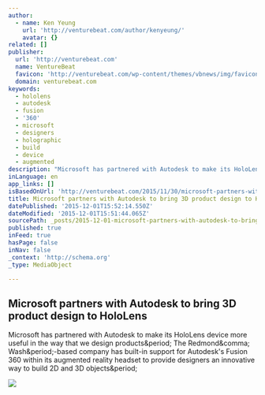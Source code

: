 ```yaml
---
author:
  - name: Ken Yeung
    url: 'http://venturebeat.com/author/kenyeung/'
    avatar: {}
related: []
publisher:
  url: 'http://venturebeat.com'
  name: VentureBeat
  favicon: 'http://venturebeat.com/wp-content/themes/vbnews/img/favicon.ico'
  domain: venturebeat.com
keywords:
  - hololens
  - autodesk
  - fusion
  - '360'
  - microsoft
  - designers
  - holographic
  - build
  - device
  - augmented
description: "Microsoft has partnered with Autodesk to make its HoloLens device more useful in the way that we design products. The Redmond, Wash.-based company has built-in support for Autodesk's Fusion 360 within its augmented reality headset to provide designers an innovative way to build 2D and 3D objects."
inLanguage: en
app_links: []
isBasedOnUrl: 'http://venturebeat.com/2015/11/30/microsoft-partners-with-autodesk-to-bring-3d-product-design-to-hololens/'
title: Microsoft partners with Autodesk to bring 3D product design to HoloLens
datePublished: '2015-12-01T15:52:14.550Z'
dateModified: '2015-12-01T15:51:44.065Z'
sourcePath: _posts/2015-12-01-microsoft-partners-with-autodesk-to-bring-3d-product-design.md
published: true
inFeed: true
hasPage: false
inNav: false
_context: 'http://schema.org'
_type: MediaObject

---
```

<article style=""><h1>Microsoft partners with Autodesk to bring 3D product design to HoloLens</h1><p>Microsoft has partnered with Autodesk to make its HoloLens device more useful in the way that we design products&amp;period; The Redmond&amp;comma; Wash&amp;period;-based company has built-in support for Autodesk's Fusion 360 within its augmented reality headset to provide designers an innovative way to build 2D and 3D objects&amp;period;</p><img src="http://i0.wp.com/venturebeat.com/wp-content/uploads/2015/11/6a017c3334c51a970b01b7c7f2f53d970b.jpg?fit=780%2C9999" /></article>